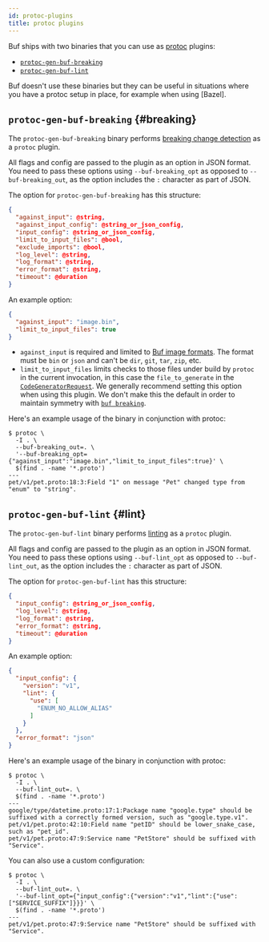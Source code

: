 ```yaml
---
id: protoc-plugins
title: protoc plugins
---
```


Buf ships with two binaries that you can use as [protoc] plugins:

* [`protoc-gen-buf-breaking`](#breaking)
* [`protoc-gen-buf-lint`](#lint)

Buf doesn't use these binaries but they can be useful in situations where you have a protoc setup
in place, for example when using [Bazel].

## `protoc-gen-buf-breaking` {#breaking}

The `protoc-gen-buf-breaking` binary performs [breaking change detection][breaking] as a `protoc`
plugin.

All flags and config are passed to the plugin as an option in JSON format. You need to pass these
options using `--buf-breaking_opt` as opposed to `--buf-breaking_out`, as the option includes the
`:` character as part of JSON.

The option for `protoc-gen-buf-breaking` has this structure:

```json
{
  "against_input": @string,
  "against_input_config": @string_or_json_config,
  "input_config": @string_or_json_config,
  "limit_to_input_files": @bool,
  "exclude_imports": @bool,
  "log_level": @string,
  "log_format": @string,
  "error_format": @string,
  "timeout": @duration
}
```

An example option:

```json
{
  "against_input": "image.bin",
  "limit_to_input_files": true
}
```

- `against_input` is required and limited to [Buf image formats](../reference/images.md). The
  format must be `bin` or `json` and can't be `dir`, `git`, `tar`, `zip`, etc.
- `limit_to_input_files` limits checks to those files under build by `protoc` in the
  current invocation, in this case the `file_to_generate` in the [`CodeGeneratorRequest`][req].
  We generally recommend setting this option when using this plugin. We don't make this
  the default in order to maintain symmetry with [`buf breaking`][breaking].

Here's an example usage of the binary in conjunction with protoc:

```terminal
$ protoc \
  -I . \
  --buf-breaking_out=. \
  '--buf-breaking_opt={"against_input":"image.bin","limit_to_input_files":true}' \
  $(find . -name '*.proto')
---
pet/v1/pet.proto:18:3:Field "1" on message "Pet" changed type from "enum" to "string".
```

## `protoc-gen-buf-lint` {#lint}

The `protoc-gen-buf-lint` binary performs [linting][lint] as a `protoc` plugin.

All flags and config are passed to the plugin as an option in JSON format. You need to pass these
options using `--buf-lint_opt` as opposed to `--buf-lint_out`, as the option includes the
`:` character as part of JSON.

The option for `protoc-gen-buf-lint` has this structure:

```json
{
  "input_config": @string_or_json_config,
  "log_level": @string,
  "log_format": @string,
  "error_format": @string,
  "timeout": @duration
}
```

An example option:

```json
{
  "input_config": {
    "version": "v1",
    "lint": {
      "use": [
        "ENUM_NO_ALLOW_ALIAS"
      ]
    }
  },
  "error_format": "json"
}
```

Here's an example usage of the binary in conjunction with protoc:

```terminal
$ protoc \
  -I . \
  --buf-lint_out=. \
  $(find . -name '*.proto')
---
google/type/datetime.proto:17:1:Package name "google.type" should be suffixed with a correctly formed version, such as "google.type.v1".
pet/v1/pet.proto:42:10:Field name "petID" should be lower_snake_case, such as "pet_id".
pet/v1/pet.proto:47:9:Service name "PetStore" should be suffixed with "Service".
```

You can also use a custom configuration:

```terminal
$ protoc \
  -I . \
  --buf-lint_out=. \
  '--buf-lint_opt={"input_config":{"version":"v1","lint":{"use":["SERVICE_SUFFIX"]}}}' \
  $(find . -name '*.proto')
---
pet/v1/pet.proto:47:9:Service name "PetStore" should be suffixed with "Service".
```

[breaking]: ../breaking/overview.md
[lint]: ../lint/overview.md
[protoc]: https://developers.google.com/protocol-buffers
[req]: https://github.com/protocolbuffers/protobuf/blob/master/src/google/protobuf/compiler/plugin.proto
